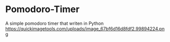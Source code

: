 # Pomodoro-Timer
A simple pomodoro timer that writen in Python
https://quickimagetools.com/uploads/image_67bf6d16d8fdf2.99894224.png
